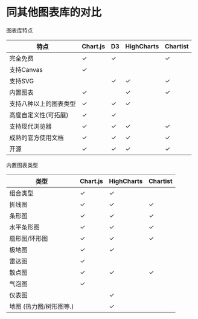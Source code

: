 # 同其他图表库的对比

图表库特点

| 特点 | Chart.js | D3 | HighCharts | Chartist |
| ------- | -------- | --- | ---------- | -------- |
| 完全免费 | &check; | &check; | | &check; |
| 支持Canvas | &check; | | | |
| 支持SVG | | &check; | &check; | &check; |
| 内置图表 | &check; | | &check; | &check; |
| 支持八种以上的图表类型 | &check; | &check; | &check; | |
| 高度自定义性(可拓展) | &check; | &check; | |  |
| 支持现代浏览器 | &check; | &check; | &check; | &check; |
| 成熟的官方使用文档 | &check; | &check; | &check; | &check; |
| 开源 | &check; | &check; | &check; | &check; |

内置图表类型


| 类型 | Chart.js | HighCharts | Chartist |
| ---- | -------- | ---------- | -------- |
| 组合类型 | &check; | &check; | |
| 折线图 | &check; | &check; | &check; |
| 条形图 | &check; | &check; | &check; |
| 水平条形图 | &check; | &check; | &check; |
| 扇形图/环形图 | &check; | &check; | &check; |
| 极地图 | &check; | &check; | |
| 雷达图 | &check; |  | |
| 散点图 | &check; | &check; | &check; |
| 气泡图 | &check; | | |
| 仪表图 | | &check; | |
| 地图 (热力图/树形图等.) | | &check; | |


